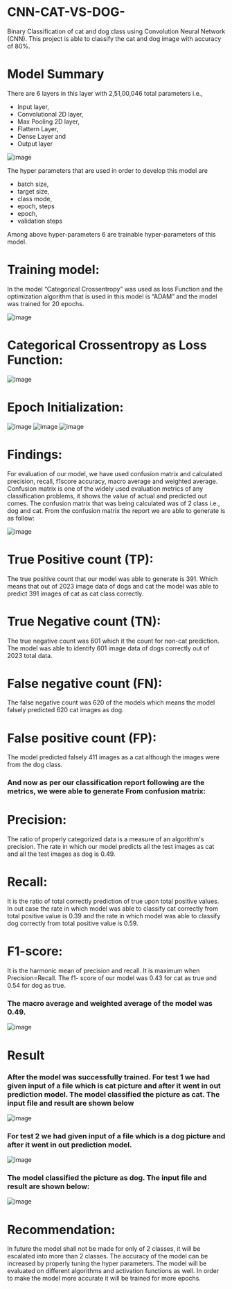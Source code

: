 # CNN-CAT-VS-DOG-
Binary Classification of cat and dog class using Convolution Neural Network (CNN). This project is able to classify the cat and dog image with accuracy of 80%.

# Model Summary
There are 6 layers in this layer with 2,51,00,046 total parameters i.e.,

* Input layer,
* Convolutional 2D layer,
* Max Pooling 2D layer,
* Flattern Layer,
* Dense Layer and
* Output layer

![image](https://user-images.githubusercontent.com/106294475/170423064-e3fa80bd-4393-400b-bbbe-ba938aa08f91.png)

The hyper parameters that are used in order to develop this model are

* batch size,
* target size,
* class mode,
* epoch, steps
* epoch,
* validation steps

Among above hyper-parameters 6 are trainable hyper-parameters of this model.

# Training model: 
In the model “Categorical Crossentropy” was used as loss Function and the optimization algorithm that
is used in this model is “ADAM” and the model was trained for 20 epochs.

![image](https://user-images.githubusercontent.com/106294475/170423491-146abde5-b086-453c-b283-c8bcc2f0fb1a.png)

# Categorical Crossentropy as Loss Function:

![image](https://user-images.githubusercontent.com/106294475/170423528-26ecc473-a2f3-4321-b710-4767fb34a0ea.png)

# Epoch Initialization:

![image](https://user-images.githubusercontent.com/106294475/170423563-2d2512dc-e80e-41a6-8f07-61f3431a2f36.png)
![image](https://user-images.githubusercontent.com/106294475/170423620-61538686-a82f-48bb-9abc-d3c937ea584c.png)
![image](https://user-images.githubusercontent.com/106294475/170423674-ffbcb6f2-1f69-4b2b-940d-e8f9c89bceb7.png)

# Findings:
For evaluation of our model, we have used confusion matrix and calculated precision, recall, f1score
accuracy, macro average and weighted average. Confusion matrix is one of the widely used evaluation
metrics of any classification problems, it shows the value of actual and predicted out comes. The
confusion matrix that was being calculated was of 2 class i.e., dog and cat. From the confusion matrix
the report we are able to generate is as follow:

![image](https://user-images.githubusercontent.com/106294475/170423845-3f69817b-3877-464e-b7e5-2bd41c6ece33.png)


# True Positive count (TP): 
The true positive count that our model was able to generate is 391. Which
means that out of 2023 image data of dogs and cat the model was able to predict 391 images of cat as
cat class correctly.
# True Negative count (TN): 
The true negative count was 601 which it the count for non-cat prediction.
The model was able to identify 601 image data of dogs correctly out of 2023 total data.
# False negative count (FN): 
The false negative count was 620 of the models which means the model
falsely predicted 620 cat images as dog.
# False positive count (FP): 
The model predicted falsely 411 images as a cat although the images were
from the dog class.

<h3>And now as per our classification report following are the metrics, we were able to generate
From confusion matrix:</h3>

# Precision: 
The ratio of properly categorized data is a measure of an algorithm's precision. The rate in
which our model predicts all the test images as cat and all the test images as dog is 0.49.
# Recall: 
It is the ratio of total correctly prediction of true upon total positive values. In out case the rate in
which model was able to classify cat correctly from total positive value is 0.39 and the rate in which
model was able to classify dog correctly from total positive value is 0.59.
# F1-score: 
It is the harmonic mean of precision and recall. It is maximum when Precision=Recall. The f1-
score of our model was 0.43 for cat as true and 0.54 for dog as true.
<h3>The macro average and weighted average of the model was 0.49.</h3>

![image](https://user-images.githubusercontent.com/106294475/170424421-f393a693-b24f-4894-96fb-ec7ca3a32ccf.png)

# Result

<h3> After the model was successfully trained. For test 1 we had given input of a file which is cat picture and
after it went in out prediction model. The model classified the picture as cat. The input file and result are
shown below </h3>

![image](https://user-images.githubusercontent.com/106294475/170424550-3d6f231e-0e46-4ab8-91d8-3f6054de1c0b.png)

<h3>For test 2 we had given input of a file which is a dog picture and after it went in out prediction model. </h3>

![image](https://user-images.githubusercontent.com/106294475/170424668-2054a896-a370-490c-89c6-5ce96b97ce6c.png)

<h3>The model classified the picture as dog. The input file and result are shown below: </h3>

![image](https://user-images.githubusercontent.com/106294475/170424738-28c2c120-47f9-4210-a54a-4b58b58d3f11.png)

# Recommendation:
In future the model shall not be made for only of 2 classes, it will be escalated into more than 2 classes.
The accuracy of the model can be increased by properly tuning the hyper parameters. The model will be
evaluated on different algorithms and activation functions as well. In order to make the model more
accurate it will be trained for more epochs.
